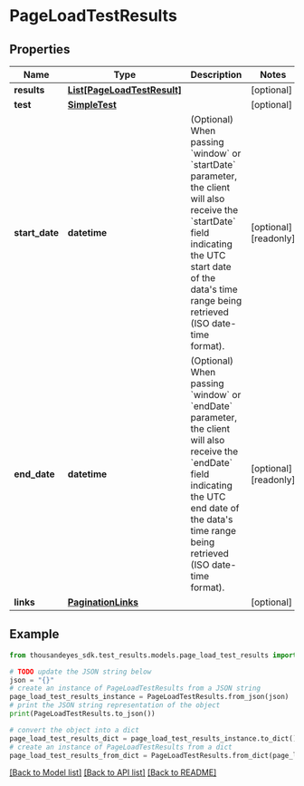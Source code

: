 # PageLoadTestResults


## Properties

Name | Type | Description | Notes
------------ | ------------- | ------------- | -------------
**results** | [**List[PageLoadTestResult]**](PageLoadTestResult.md) |  | [optional] 
**test** | [**SimpleTest**](SimpleTest.md) |  | [optional] 
**start_date** | **datetime** | (Optional) When passing &#x60;window&#x60; or &#x60;startDate&#x60; parameter,  the client will also receive the &#x60;startDate&#x60; field indicating the UTC start date of the data&#39;s time range being retrieved  (ISO date-time format). | [optional] [readonly] 
**end_date** | **datetime** | (Optional) When passing &#x60;window&#x60; or &#x60;endDate&#x60; parameter,  the client will also receive the &#x60;endDate&#x60; field indicating the UTC end date of the data&#39;s time range being retrieved  (ISO date-time format). | [optional] [readonly] 
**links** | [**PaginationLinks**](PaginationLinks.md) |  | [optional] 

## Example

```python
from thousandeyes_sdk.test_results.models.page_load_test_results import PageLoadTestResults

# TODO update the JSON string below
json = "{}"
# create an instance of PageLoadTestResults from a JSON string
page_load_test_results_instance = PageLoadTestResults.from_json(json)
# print the JSON string representation of the object
print(PageLoadTestResults.to_json())

# convert the object into a dict
page_load_test_results_dict = page_load_test_results_instance.to_dict()
# create an instance of PageLoadTestResults from a dict
page_load_test_results_from_dict = PageLoadTestResults.from_dict(page_load_test_results_dict)
```
[[Back to Model list]](../README.md#documentation-for-models) [[Back to API list]](../README.md#documentation-for-api-endpoints) [[Back to README]](../README.md)


